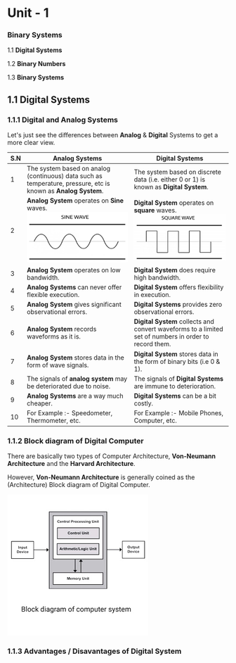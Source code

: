 # Unit - 1
### Binary Systems

1.1 **Digital Systems**

1.2 **Binary Numbers**

1.3 **Binary Systems**

## 1.1 Digital Systems
### 1.1.1 Digital and Analog Systems

Let's just see the differences between **Analog** & **Digital** Systems to get a more clear view.

| S.N  | Analog Systems                                               | Digital Systems                                              |
| ---- | ------------------------------------------------------------ | ------------------------------------------------------------ |
| 1    | The system based on analog (continuous) data such as temperature, pressure, etc is known as **Analog System**. | The system based on discrete data (i.e. either 0 or 1) is known as **Digital System**. |
| 2    | **Analog System** operates on **Sine** waves. ![Sine Wave](https://github.com/amrit-campus/CSIT-Notes/blob/main/Sem1/CSC-111/Unit%201%20-%20Binary%20Systems/sine-wave.PNG?raw=true) | **Digital System** operates on **square** waves. ![Square Wave](https://github.com/amrit-campus/CSIT-Notes/blob/main/Sem1/CSC-111/Unit%201%20-%20Binary%20Systems/square-wave.PNG?raw=true) |
| 3    | **Analog System** operates on low bandwidth.                 | **Digital System** does require high bandwidth.              |
| 4    | **Analog Systems** can never offer flexible execution.       | **Digital System** offers flexibility in execution.          |
| 5    | **Analog System** gives significant observational errors.    | **Digital Systems** provides zero observational errors.      |
| 6    | **Analog System** records waveforms as it is.                | **Digital System** collects and convert waveforms to a limited set of numbers in order to record them. |
| 7    | **Analog System** stores data in the form of wave signals.   | **Digital System** stores data in the form of binary bits (i.e 0 & 1). |
| 8    | The signals of **analog system** may be deteriorated due to noise. | The signals of **Digital Systems** are immune to deterioration. |
| 9    | **Analog Systems** are a way much cheaper.                   | **Digital Systems** can be a bit costly.                     |
| 10   | For Example :- Speedometer, Thermometer, etc.                | For Example :- Mobile Phones, Computer, etc.                 |

### 1.1.2 Block diagram of Digital Computer

There are basically two types of Computer Architecture, **Von-Neumann Architecture** and the **Harvard Architecture**.

However, **Von-Neumann Architecture** is generally coined as the (Architecture) Block diagram of Digital Computer.

![Block Daigram Of Digital Computer](https://github.com/amrit-campus/CSIT-Notes/blob/main/Sem1/CSC-111/Unit%201%20-%20Binary%20Systems/block-daigram-of-computer.jpg?raw=true)

### 1.1.3 Advantages / Disavantages of Digital System
